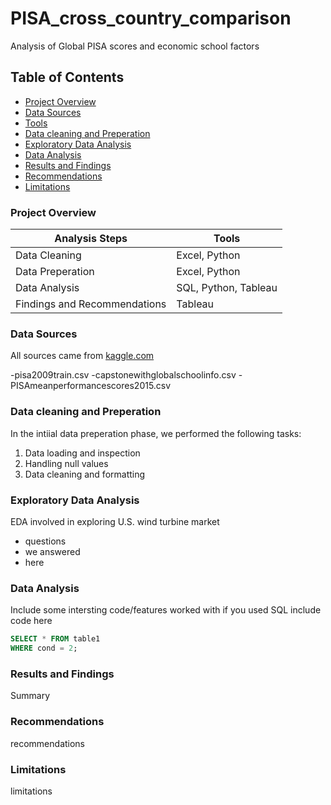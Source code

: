 # PISA_cross_country_comparison
Analysis of Global PISA scores and economic school factors

## Table of Contents

- [Project Overview](#project-overview)
- [Data Sources](#data-sources)
- [Tools](#tools)
- [Data cleaning and Preperation](#data-cleaning-and-preperation)
- [Exploratory Data Analysis](#exploratory-data-analysis)
- [Data Analysis](#data-analysis)
- [Results and Findings](#results-and-findings)
- [Recommendations](#recommendations)
- [Limitations](#limitations)

### Project Overview

|Analysis Steps|Tools|
|--------------|-----|
|Data Cleaning|Excel, Python|
|Data Preperation|Excel, Python|
|Data Analysis|SQL, Python, Tableau|
Findings and Recommendations|Tableau|


### Data Sources

All sources came from [kaggle.com](https://www.kaggle.com)

-pisa2009train.csv
-capstonewithglobalschoolinfo.csv
-PISAmeanperformancescores2015.csv

### Data cleaning and Preperation

In the intiial data preperation phase, we performed the following tasks:
1. Data loading and inspection
2. Handling null values
3. Data cleaning and formatting

### Exploratory Data Analysis

EDA involved in exploring U.S. wind turbine market

- questions
- we answered
- here

### Data Analysis

Include some intersting code/features worked with 
if you used SQL include code here

```sql
SELECT * FROM table1
WHERE cond = 2;
```

### Results and Findings

Summary

### Recommendations

recommendations

### Limitations

limitations 

